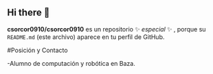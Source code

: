 ## Hi there 👋


**csorcor0910/csorcor0910** es un repositorio ✨ _especial_ ✨ , porque su `README.md` (este archivo) aparece en tu perfil de GitHub.

#Posición y Contacto

-Alumno de computación y robótica en Baza.

